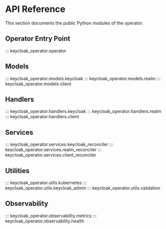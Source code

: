 # API Reference

This section documents the public Python modules of the operator.

## Operator Entry Point

::: keycloak_operator.operator

## Models

::: keycloak_operator.models.keycloak
::: keycloak_operator.models.realm
::: keycloak_operator.models.client

## Handlers

::: keycloak_operator.handlers.keycloak
::: keycloak_operator.handlers.realm
::: keycloak_operator.handlers.client

## Services

::: keycloak_operator.services.keycloak_reconciler
::: keycloak_operator.services.realm_reconciler
::: keycloak_operator.services.client_reconciler

## Utilities

::: keycloak_operator.utils.kubernetes
::: keycloak_operator.utils.keycloak_admin
::: keycloak_operator.utils.validation

## Observability

::: keycloak_operator.observability.metrics
::: keycloak_operator.observability.health
